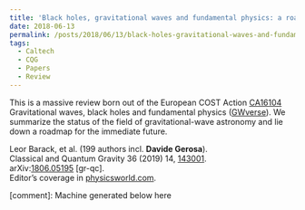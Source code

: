 ```yaml
---
title: 'Black holes, gravitational waves and fundamental physics: a roadmap'
date: 2018-06-13
permalink: /posts/2018/06/13/black-holes-gravitational-waves-and-fundamental-physics-a-roadmap
tags:
  - Caltech
  - CQG
  - Papers
  - Review
---
```


This is a massive review born out of the European COST Action [CA16104](<http://www.cost.eu/COST_Actions/ca/CA16104>) Gravitational waves, black holes and fundamental physics ([GWverse](<https://gwverse.tecnico.ulisboa.pt/>)). We summarize the status of the field of gravitational-wave astronomy and lie down a roadmap for the immediate future.

Leor Barack, et al. (199 authors incl. **Davide Gerosa**).  
Classical and Quantum Gravity 36 (2019) 14, [143001](<https://iopscience.iop.org/article/10.1088/1361-6382/ab0587>).  
arXiv:[1806.05195](<http://arxiv.org/abs/arXiv:1806.05195>) [gr-qc].  
Editor’s coverage in [physicsworld.com](<https://physicsworld.com/a/roadmap-offers-expert-insight-into-gravitational-wave-astronomy/>).

[comment]: Machine generated below here
